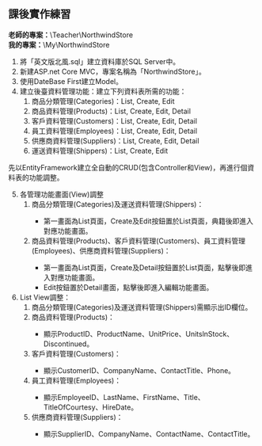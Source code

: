## 課後實作練習
<strong>老師的專案：</strong>\Teacher\NorthwindStore \
<strong>我的專案：</strong>\My\NorthwindStore


1. 將「英文版北風.sql」建立資料庫於SQL Server中。
2. 新建ASP.net Core MVC，專案名稱為「NorthwindStore」。
3. 使用DateBase First建立Model。
4. 建立後臺資料管理功能：建立下列資料表所需的功能：
	<ol>
		<li>商品分類管理(Categories)：List, Create, Edit</li>
		<li>商品資料管理(Products)：List, Create, Edit, Detail</li>
		<li>客戶資料管理(Customers)：List, Create, Edit, Detail</li>
		<li>員工資料管理(Employees)：List, Create, Edit, Detail</li>
		<li>供應商資料管理(Suppliers)：List, Create, Edit, Detail</li>
		<li>運送資料管理(Shippers)：List, Create, Edit</li>
	</ol>
先以EntityFramework建立全自動的CRUD(包含Controller和View)，再進行個資料表的功能調整。

5. 各管理功能畫面(View)調整
	<ol>
		<li>商品分類管理(Categories)及運送資料管理(Shippers)：</li>
		<ul>
			<li>第一畫面為List頁面，Create及Edit按鈕置於List頁面，典籍後即進入對應功能畫面。</li>
		</ul>
		<li>商品資料管理(Products)、客戶資料管理(Customers)、員工資料管理(Employees)、供應商資料管理(Suppliers)：</li>
		<ul>
			<li>第一畫面為List頁面，Create及Detail按鈕置於List頁面，點擊後即進入對應功能畫面。</li>
			<li>Edit按鈕置於Detail畫面，點擊後即進入編輯功能畫面。</li>
		</ul>
	</ol>
6. List View調整：
	<ol>
		<li>商品分類管理(Categories)及運送資料管理(Shippers)需顯示出ID欄位。</li>
		<li>商品資料管理(Products)：</li>
 		<ul>
			<li>顯示ProductID、ProductName、UnitPrice、UnitslnStock、Discontinued。</li>
		</ul>
		<li>客戶資料管理(Customers)：</li>
		<ul>
			<li>顯示CustomerID、CompanyName、ContactTitle、Phone。</li>
		</ul>
		<li>員工資料管理(Employees)：</li>
		<ul>
			<li>顯示EmployeeID、LastName、FirstName、Title、TitleOfCourtesy、HireDate。</li>
		</ul>
		<li>供應商資料管理(Suppliers)：</li>
		<ul>
			<li>顯示SupplierID、CompanyName、ContactName、ContactTitle。</li>
		</ul>
	</ol>